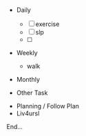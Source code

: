 - Daily
  - [ ] exercise
  - [ ] slp
  - [ ] 
- Weekly
  - walk
- Monthly

- Other Task

* Planning / Follow Plan
* Liv4ursl

End...
